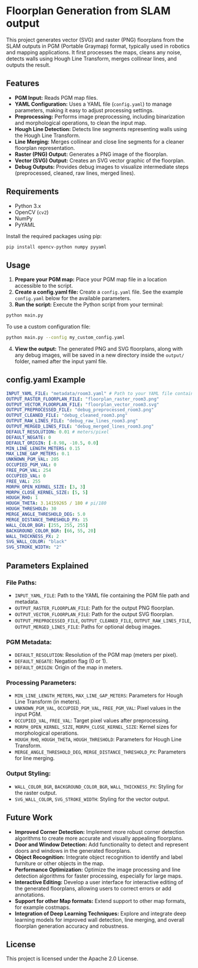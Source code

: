 # Floorplan Generation from SLAM output

This project generates vector (SVG) and raster (PNG) floorplans from the SLAM outputs in PGM (Portable Graymap) format, typically used in robotics and mapping applications. It first processes the maps, cleans any noise, detects walls using Hough Line Transform, merges collinear lines, and outputs the result.

## Features

* **PGM Input:** Reads PGM map files.
* **YAML Configuration:** Uses a YAML file (`config.yaml`) to manage parameters, making it easy to adjust processing settings.
* **Preprocessing:** Performs image preprocessing, including binarization and morphological operations, to clean the input map.
* **Hough Line Detection:** Detects line segments representing walls using the Hough Line Transform.
* **Line Merging:** Merges collinear and close line segments for a cleaner floorplan representation.
* **Raster (PNG) Output:** Generates a PNG image of the floorplan.
* **Vector (SVG) Output:** Creates an SVG vector graphic of the floorplan.
* **Debug Outputs:** Provides debug images to visualize intermediate steps (preprocessed, cleaned, raw lines, merged lines).

## Requirements

* Python 3.x
* OpenCV (`cv2`)
* NumPy
* PyYAML

Install the required packages using pip:

```bash
pip install opencv-python numpy pyyaml
```

## Usage

1. **Prepare your PGM map:** Place your PGM map file in a location accessible to the script.
2. **Create a config.yaml file:** Create a `config.yaml` file. See the example `config.yaml` below for the available parameters.
3. **Run the script:** Execute the Python script from your terminal:

```bash
python main.py
```

To use a custom configuration file:

```bash
python main.py --config my_custom_config.yaml
```

4. **View the output:** The generated PNG and SVG floorplans, along with any debug images, will be saved in a new directory inside the `output/` folder, named after the input yaml file.

## config.yaml Example

```yaml
INPUT_YAML_FILE: "metadata/room3.yaml" # Path to your YAML file containing PGM path and metadata
OUTPUT_RASTER_FLOORPLAN_FILE: "floorplan_raster_room3.png"
OUTPUT_VECTOR_FLOORPLAN_FILE: "floorplan_vector_room3.svg"
OUTPUT_PREPROCESSED_FILE: "debug_preprocessed_room3.png"
OUTPUT_CLEANED_FILE: "debug_cleaned_room3.png"
OUTPUT_RAW_LINES_FILE: "debug_raw_lines_room3.png"
OUTPUT_MERGED_LINES_FILE: "debug_merged_lines_room3.png"
DEFAULT_RESOLUTION: 0.01 # meters/pixel
DEFAULT_NEGATE: 0
DEFAULT_ORIGIN: [-8.98, -10.5, 0.0]
MIN_LINE_LENGTH_METERS: 0.15
MAX_LINE_GAP_METERS: 0.1
UNKNOWN_PGM_VAL: 205
OCCUPIED_PGM_VAL: 0
FREE_PGM_VAL: 254
OCCUPIED_VAL: 0
FREE_VAL: 255
MORPH_OPEN_KERNEL_SIZE: [3, 3]
MORPH_CLOSE_KERNEL_SIZE: [5, 5]
HOUGH_RHO: 1
HOUGH_THETA: 3.14159265 / 180 # pi/180
HOUGH_THRESHOLD: 30
MERGE_ANGLE_THRESHOLD_DEG: 5.0
MERGE_DISTANCE_THRESHOLD_PX: 15
WALL_COLOR_BGR: [255, 255, 255]
BACKGROUND_COLOR_BGR: [66, 55, 20]
WALL_THICKNESS_PX: 2
SVG_WALL_COLOR: "black"
SVG_STROKE_WIDTH: "2"
```

## Parameters Explained

### File Paths:
- `INPUT_YAML_FILE`: Path to the YAML file containing the PGM file path and metadata.
- `OUTPUT_RASTER_FLOORPLAN_FILE`: Path for the output PNG floorplan.
- `OUTPUT_VECTOR_FLOORPLAN_FILE`: Path for the output SVG floorplan.
- `OUTPUT_PREPROCESSED_FILE`, `OUTPUT_CLEANED_FILE`, `OUTPUT_RAW_LINES_FILE`, `OUTPUT_MERGED_LINES_FILE`: Paths for optional debug images.

### PGM Metadata:
- `DEFAULT_RESOLUTION`: Resolution of the PGM map (meters per pixel).
- `DEFAULT_NEGATE`: Negation flag (0 or 1).
- `DEFAULT_ORIGIN`: Origin of the map in meters.

### Processing Parameters:
- `MIN_LINE_LENGTH_METERS`, `MAX_LINE_GAP_METERS`: Parameters for Hough Line Transform (in meters).
- `UNKNOWN_PGM_VAL`, `OCCUPIED_PGM_VAL`, `FREE_PGM_VAL`: Pixel values in the input PGM.
- `OCCUPIED_VAL`, `FREE_VAL`: Target pixel values after preprocessing.
- `MORPH_OPEN_KERNEL_SIZE`, `MORPH_CLOSE_KERNEL_SIZE`: Kernel sizes for morphological operations.
- `HOUGH_RHO`, `HOUGH_THETA`, `HOUGH_THRESHOLD`: Parameters for Hough Line Transform.
- `MERGE_ANGLE_THRESHOLD_DEG`, `MERGE_DISTANCE_THRESHOLD_PX`: Parameters for line merging.

### Output Styling:
- `WALL_COLOR_BGR`, `BACKGROUND_COLOR_BGR`, `WALL_THICKNESS_PX`: Styling for the raster output.
- `SVG_WALL_COLOR`, `SVG_STROKE_WIDTH`: Styling for the vector output.

## Future Work

- **Improved Corner Detection:** Implement more robust corner detection algorithms to create more accurate and visually appealing floorplans.
- **Door and Window Detection:** Add functionality to detect and represent doors and windows in the generated floorplans.
- **Object Recognition:** Integrate object recognition to identify and label furniture or other objects in the map.
- **Performance Optimization:** Optimize the image processing and line detection algorithms for faster processing, especially for large maps.
- **Interactive Editing:** Develop a user interface for interactive editing of the generated floorplans, allowing users to correct errors or add annotations.
- **Support for other Map formats:** Extend support to other map formats, for example costmaps.
- **Integration of Deep Learning Techniques:** Explore and integrate deep learning models for improved wall detection, line merging, and overall floorplan generation accuracy and robustness.


## License

This project is licensed under the Apache 2.0 License.

